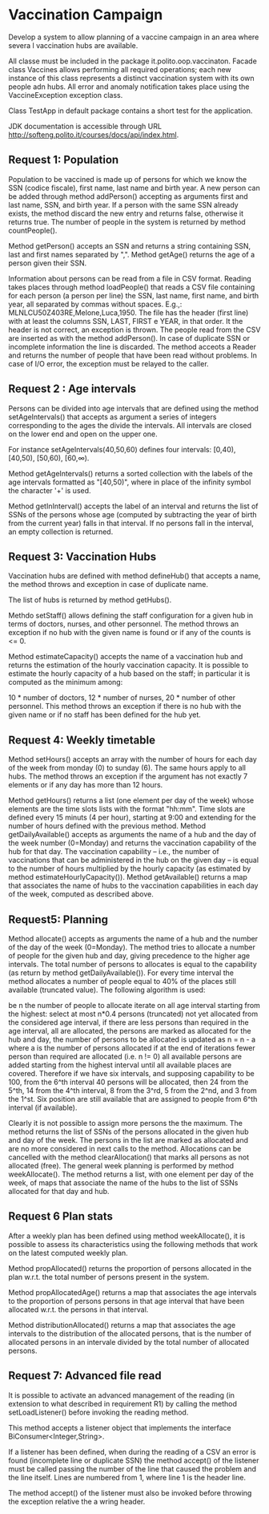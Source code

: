 # Vaccination Campaign

Develop a system to allow planning of a vaccine campaign in an area where severa l vaccination hubs are available.

All classe must be included in the package it.polito.oop.vaccinaton. Facade class Vaccines allows performing all required operations; each new instance of this class represents a distinct vaccination system with its own people adn hubs. All error and anomaly notification takes place using the VaccineException exception class.

Class TestApp in default package contains a short test for the application.

JDK documentation is accessible through URL http://softeng.polito.it/courses/docs/api/index.html.

## Request 1: Population
Population to be vaccined is made up of persons for which we know the SSN (codice fiscale), first name, last name and birth year.
A new person can be added through method addPerson() accepting as arguments first and last name, SSN, and birth year. If a person with the same SSN already exists, the method discard the new entry and returns false, otherwise it returns true. The number of people in the system is returned by method countPeople().

Method getPerson() accepts an SSN and returns a string containing SSN, last and first names separated by ",".
Method getAge() returns the age of a person given their SSN.

Information about persons can be read from a file in CSV format. Reading takes places through method loadPeople() that reads a CSV file containing for each person (a person per line) the SSN, last name, first name, and birth year, all separated by commas without spaces. E.g.,: MLNLCU50Z403RE,Melone,Luca,1950.
The file has the header (first line) with at least the columns SSN, LAST, FIRST e YEAR, in that order. It the header is not correct, an exception is thrown.
The people read from the CSV are inserted as with the method addPerson(). In case of duplicate SSN or incomplete information the line is discarded.
The method acceots a Reader and returns the number of people that have been read without problems.
In case of I/O error, the exception must be relayed to the caller.


## Request 2 : Age intervals
Persons can be divided into age intervals that are defined using the method setAgeIntervals() that accepts as argument a series of integers corresponding to the ages the divide the intervals. All intervals are closed on the lower end and open on the upper one.

For instance setAgeIntervals(40,50,60) defines four intervals: [0,40), [40,50), [50,60), [60,∞).

Method getAgeIntervals() returns a sorted collection with the labels of the age intervals formatted as "[40,50)", where in place of the infinity symbol the character '+' is used.

Method getInInterval() accepts the label of an interval and returns the list of SSNs of the persons whose age (computed by subtracting the year of birth from the current year) falls in that interval. If no persons fall in the interval, an empty collection is returned.

## Request 3: Vaccination Hubs
Vaccination hubs are defined with method defineHub() that accepts a name, the method throws and exception in case of duplicate name.

The list of hubs is returned by method getHubs().

Methdo setStaff() allows defining the staff configuration for a given hub in terms of doctors, nurses, and other personnel. The method throws an exception if no hub with the given name is found or if any of the counts is <= 0.

Method estimateCapacity() accepts the name of a vaccination hub and returns the estimation of the hourly vaccination capacity. It is possible to estimate the hourly capacity of a hub based on the staff; in particular it is computed as the minimum among:

10 * number of doctors,
12 * number of nurses,
20 * number of other personnel.
This method throws an exception if there is no hub with the given name or if no staff has been defined for the hub yet.

## Request 4: Weekly timetable
Method setHours() accepts an array with the number of hours for each day of the week from monday (0) to sunday (6). The same hours apply to all hubs. The method throws an exception if the argument has not exactly 7 elements or if any day has more than 12 hours.

Method getHours() returns a list (one element per day of the week) whose elements are the time slots lists with the format "hh:mm". Time slots are defined every 15 minuts (4 per hour), starting at 9:00 and extending for the number of hours defined with the previous method.
Method getDailyAvailable() accepts as arguments the name of a hub and the day of the week number (0=Monday) and returns the vaccination capability of the hub for that day.
The vaccination capability – i.e., the number of vaccinations that can be administered in the hub on the given day – is equal to the number of hours multiplied by the hourly capacity (as estimated by method estimateHourlyCapacity()).
Method getAvailable() returns a map that associates the name of hubs to the vaccination capabilities in each day of the week, computed as described above.

## Request5: Planning
Method allocate() accepts as arguments the name of a hub and the number of the day of the week (0=Monday).
The method tries to allocate a number of people for the given hub and day, giving precedence to the higher age intervals. The total number of persons to allocates is equal to the capability (as return by method getDailyAvailable()).
For every time interval the method allocates a number of people equal to 40% of the places still available (truncated value).
The following algorithm is used:

be n the number of people to allocate
iterate on all age interval starting from the highest:
select at most n*0.4 persons (truncated) not yet allocated from the considered age interval,
if there are less persons than required in the age interval, all are allocated,
the persons are marked as allocated for the hub and day,
the number of persons to be allocated is updated as n = n - a where a is the number of persons allocated
if at the end of iterations fewer person than required are allocated (i.e. n != 0)
all available persons are added starting from the highest interval until all available places are covered.
Therefore if we have six intervals, and supposing capability to be 100, from the 6^th interval 40 persons will be allocated, then 24 from the 5^th, 14 from the 4^th interval, 8 from the 3^rd, 5 from the 2^nd, and 3 from the 1^st. Six position are still available that are assigned to people from 6^th interval (if available).

Clearly it is not possible to assign more persons the the maximum.
The method returns the list of SSNs of the persons allocated in the given hub and day of the week. The persons in the list are marked as allocated and are no more considered in next calls to the method.
Allocations can be cancelled with the method clearAllocation() that marks all persons as not allocated (free).
The general week planning is performed by method weekAllocate().
The method returns a list, with one element per day of the week, of maps that associate the name of the hubs to the list of SSNs allocated for that day and hub.

## Request 6 Plan stats
After a weekly plan has been defined using method weekAllocate(), it is possible to assess its characteristics using the following methods that work on the latest computed weekly plan.

Method propAllocated() returns the proportion of persons allocated in the plan w.r.t. the total number of persons present in the system.

Method propAllocatedAge() returns a map that associates the age intervals to the proportion of persons persons in that age interval that have been allocated w.r.t. the persons in that interval.

Method distributionAllocated() returns a map that associates the age intervals to the distribution of the allocated persons, that is the number of allocated persons in an intervale divided by the total number of allocated persons.

## Request 7: Advanced file read
It is possible to activate an advanced management of the reading (in extension to what described in requirement R1) by calling the method setLoadListener() before invoking the reading method.

This method accepts a listener object that implements the interface BiConsumer<Integer,String>.

If a listener has been defined, when during the reading of a CSV an error is found (incomplete line or duplicate SSN) the method accept() of the listener must be called passing the number of the line that caused the problem and the line itself. Lines are numbered from 1, where line 1 is the header line.

The method accept() of the listener must also be invoked before throwing the exception relative the a wring header.
